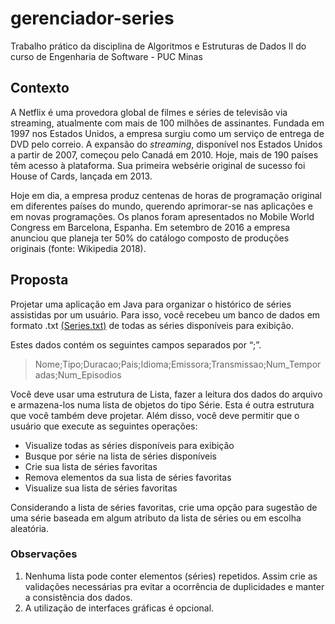 # gerenciador-series
Trabalho prático da disciplina de Algoritmos e Estruturas de Dados II do curso de Engenharia de Software - PUC Minas

## Contexto
A Netflix é uma provedora global de filmes e séries de televisão via streaming, atualmente com mais de 100 milhões de assinantes. Fundada em 1997 nos Estados Unidos, a empresa surgiu como um serviço de entrega de DVD pelo correio. A expansão do *streaming*, disponível nos Estados Unidos a partir de 2007, começou pelo Canadá em 2010. Hoje, mais de 190 países têm acesso à plataforma. Sua primeira websérie original de sucesso foi House of Cards, lançada em 2013.

Hoje em dia, a empresa produz centenas de horas de programação original em diferentes países do mundo, querendo aprimorar-se nas aplicações e em novas programações. Os planos foram apresentados no Mobile World Congress em Barcelona, Espanha. Em setembro de 2016 a empresa anunciou que planeja ter 50% do catálogo composto de produções originais (fonte: Wikipedia 2018).

## Proposta
Projetar uma aplicação em Java para organizar o histórico de séries assistidas por um usuário. Para isso, você recebeu um banco de dados em formato .txt [(Series.txt)](https://github.com/Haddadson/gerenciador-series/blob/master/src/util/Series.txt) de todas as séries disponíveis para exibição.

Estes dados contém os seguintes campos separados por “;”.

> Nome;Tipo;Duracao;Pais;Idioma;Emissora;Transmissao;Num_Temporadas;Num_Episodios

Você deve usar uma estrutura de Lista, fazer a leitura dos dados do arquivo e armazena-los numa lista de objetos do tipo Série. Esta é outra estrutura que você também deve projetar. Além disso, você deve permitir que o usuário que execute as seguintes operações:

 - Visualize todas as séries disponíveis para exibição
 - Busque por série na lista de séries disponíveis
 - Crie sua lista de séries favoritas
 - Remova elementos da sua lista de séries favoritas
 - Visualize sua lista de séries favoritas

Considerando a lista de séries favoritas, crie uma opção para sugestão de uma série baseada em algum atributo da lista de séries ou em escolha aleatória.

### Observações

 1. Nenhuma lista pode conter elementos (séries) repetidos. Assim crie as validações necessárias pra evitar a ocorrência de duplicidades e manter a consistência dos dados.
 2. A utilização de interfaces gráficas é opcional. 
 
